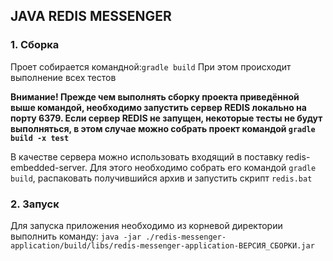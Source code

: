 ##   JAVA REDIS MESSENGER

###  1. Сборка
Проет собирается командной:`gradle build` При этом происходит выполнение всех тестов

**Внимание! Прежде чем выполнять сборку проекта приведённой выше командой, необходимо запустить сервер REDIS локально на порту 6379. Если сервер REDIS не запущен, некоторые тесты не будут выполняться, в этом случае можно собрать проект командой `gradle build -x test`**

В качестве сервера можно использовать входящий в поставку redis-embedded-server. Для этого необходимо собрать его командой `gradle build`, распаковать получившийся архив и запустить скрипт `redis.bat`

###  2. Запуск
Для запуска приложения необходимо из корневой директории выполнить команду:
`java -jar ./redis-messenger-application/build/libs/redis-messenger-application-ВЕРСИЯ_СБОРКИ.jar`